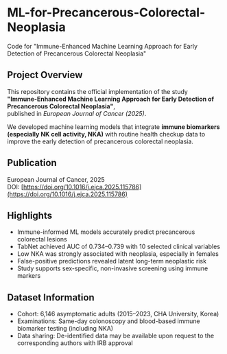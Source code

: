 # ML-for-Precancerous-Colorectal-Neoplasia
Code for "Immune-Enhanced Machine Learning Approach for Early Detection of Precancerous Colorectal Neoplasia"

## Project Overview  
This repository contains the official implementation of the study  
**"Immune-Enhanced Machine Learning Approach for Early Detection of Precancerous Colorectal Neoplasia"**,  
published in *European Journal of Cancer (2025)*.  

We developed machine learning models that integrate **immune biomarkers (especially NK cell activity, NKA)** with routine health checkup data to improve the early detection of precancerous colorectal neoplasia.  

## Publication  
European Journal of Cancer, 2025  
DOI: [https://doi.org/10.1016/j.ejca.2025.115786](https://doi.org/10.1016/j.ejca.2025.115786)

## Highlights  
- Immune-informed ML models accurately predict precancerous colorectal lesions  
- TabNet achieved AUC of 0.734–0.739 with 10 selected clinical variables  
- Low NKA was strongly associated with neoplasia, especially in females  
- False-positive predictions revealed latent long-term neoplastic risk  
- Study supports sex-specific, non-invasive screening using immune markers  

## Dataset Information  
- Cohort: 6,146 asymptomatic adults (2015–2023, CHA University, Korea)  
- Examinations: Same-day colonoscopy and blood-based immune biomarker testing (including NKA)  
- Data sharing: De-identified data may be available upon request to the corresponding authors with IRB approval  
